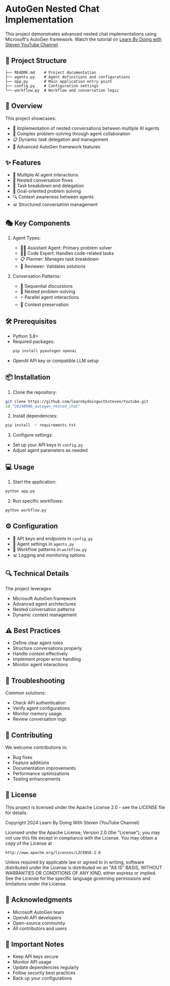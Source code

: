 # AutoGen Nested Chat Implementation

This project demonstrates advanced nested chat implementations using Microsoft's AutoGen framework. Watch the tutorial on [Learn By Doing with Steven YouTube Channel](https://youtu.be/eEwkQTaRCDs).

## 📁 Project Structure
```
├── README.md    # Project documentation
├── agents.py    # Agent definitions and configurations
├── app.py       # Main application entry point
├── config.py    # Configuration settings
└── workflow.py  # Workflow and conversation logic
```

## 🌟 Overview
This project showcases:
- 🤝 Implementation of nested conversations between multiple AI agents
- 🧩 Complex problem-solving through agent collaboration
- 📋 Dynamic task delegation and management
- 🚀 Advanced AutoGen framework features

## ✨ Features
- 🤖 Multiple AI agent interactions
- 🔄 Nested conversation flows
- 📝 Task breakdown and delegation
- 🎯 Goal-oriented problem solving
- 🔍 Context awareness between agents
- 📊 Structured conversation management

## 🎭 Key Components
1. Agent Types:
   - 👨‍💼 Assistant Agent: Primary problem solver
   - 👨‍💻 Code Expert: Handles code-related tasks
   - 📋 Planner: Manages task breakdown
   - 👀 Reviewer: Validates solutions
   
2. Conversation Patterns:
   - 📝 Sequential discussions
   - 🔄 Nested problem-solving
   - ⚡ Parallel agent interactions
   - 🧠 Context preservation

## 🛠️ Prerequisites
- Python 3.8+
- Required packages:
  ```bash
  pip install pyautogen openai
  ```
- OpenAI API key or compatible LLM setup

## 📦 Installation
1. Clone the repository:
```bash
git clone https://github.com/learnbydoingwithsteven/Youtube.git
cd "20240906_autogen_nested_chat"
```

2. Install dependencies:
```bash
pip install -r requirements.txt
```

3. Configure settings:
- Set up your API keys in `config.py`
- Adjust agent parameters as needed

## 💻 Usage
1. Start the application:
```bash
python app.py
```

2. Run specific workflows:
```bash
python workflow.py
```

## ⚙️ Configuration
- 🔑 API keys and endpoints in `config.py`
- 🤖 Agent settings in `agents.py`
- 🔄 Workflow patterns in `workflow.py`
- 📊 Logging and monitoring options

## 🔍 Technical Details
The project leverages:
- Microsoft AutoGen framework
- Advanced agent architectures
- Nested conversation patterns
- Dynamic context management

## ⚠️ Best Practices
- Define clear agent roles
- Structure conversations properly
- Handle context effectively
- Implement proper error handling
- Monitor agent interactions

## 🔧 Troubleshooting
Common solutions:
- Check API authentication
- Verify agent configurations
- Monitor memory usage
- Review conversation logs

## 🤝 Contributing
We welcome contributions in:
- Bug fixes
- Feature additions
- Documentation improvements
- Performance optimizations
- Testing enhancements

## 📜 License
This project is licensed under the Apache License 2.0 - see the LICENSE file for details.

Copyright 2024 Learn By Doing With Steven (YouTube Channel)

Licensed under the Apache License, Version 2.0 (the "License");
you may not use this file except in compliance with the License.
You may obtain a copy of the License at

    http://www.apache.org/licenses/LICENSE-2.0

Unless required by applicable law or agreed to in writing, software
distributed under the License is distributed on an "AS IS" BASIS,
WITHOUT WARRANTIES OR CONDITIONS OF ANY KIND, either express or implied.
See the License for the specific language governing permissions and
limitations under the License.

## 🙏 Acknowledgments
- Microsoft AutoGen team
- OpenAI API developers
- Open-source community
- All contributors and users

## 📌 Important Notes
- Keep API keys secure
- Monitor API usage
- Update dependencies regularly
- Follow security best practices
- Back up your configurations
